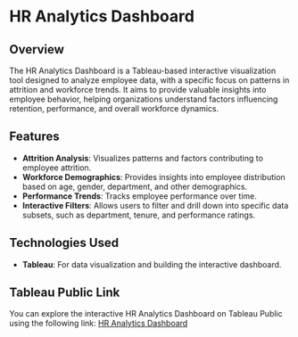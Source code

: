# HR Analytics Dashboard

## Overview
The HR Analytics Dashboard is a Tableau-based interactive visualization tool designed to analyze employee data, with a specific focus on patterns in attrition and workforce trends. It aims to provide valuable insights into employee behavior, helping organizations understand factors influencing retention, performance, and overall workforce dynamics.

## Features
- **Attrition Analysis**: Visualizes patterns and factors contributing to employee attrition.
- **Workforce Demographics**: Provides insights into employee distribution based on age, gender, department, and other demographics.
- **Performance Trends**: Tracks employee performance over time.
- **Interactive Filters**: Allows users to filter and drill down into specific data subsets, such as department, tenure, and performance ratings.

## Technologies Used
- **Tableau**: For data visualization and building the interactive dashboard.

## Tableau Public Link
You can explore the interactive HR Analytics Dashboard on Tableau Public using the following link:
[HR Analytics Dashboard](https://public.tableau.com/views/HR_Analytics_Dashboard_17276586660660/HRAnalytics?:language=en-US&:sid=&:redirect=auth&:display_count=n&:origin=viz_share_link)



